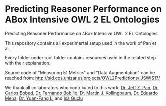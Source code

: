 # Predicting Reasoner Performance on ABox Intensive OWL 2 EL Ontologies
Predicting Reasoner Performance on ABox Intensive OWL 2 EL Ontologies

This repository contains all experimental setup used in the work of Pan et al.

Every folder under root folder contains resources used in the related step with their explanation.

Source code of "Measuring 51 Metrics" and "Data Augmentation" can be reached from:
http://sid.cps.unizar.es/projects/OWL2Predictions/IJSWIS17/

We thank all collaborators who contributed to this work:
[Dr. Jeff Z. Pan](http://homepages.abdn.ac.uk/jeff.z.pan/pages/), [Dr. Carlos Bobed](http://webdiis.unizar.es/people/cbobed/), [Dr. Fernando Bobillo](http://webdiis.unizar.es/~fbobillo/), [Dr. Martin J. Kollingbaum](http://www.abdn.ac.uk/ncs/people/profiles/m.j.kollingbaum),  [Dr. Eduardo Mena](http://webdiis.unizar.es/~mena/), [Dr. Yuan-Fang Li](http://users.monash.edu/~yli/) and [Isa Guclu](http://pure.abdn.ac.uk:8080/portal/en/persons/isa-guclu(ee991178-0a58-43a7-8b8d-bd5f50f24083).html).
